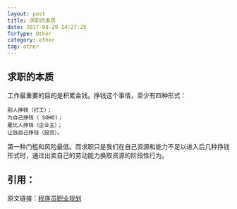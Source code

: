 ```yaml
---
layout: post
title: 求职的本质
date: 2017-08-29 14:27:25
forType: Other
category: other
tag: other
---
```


求职的本质
-----------------------------------------------------------------
工作最重要的目的是积累金钱。挣钱这个事情，至少有四种形式：
```
别人挣钱（打工）；
为自己挣钱（ SOHO)；
雇比人挣钱（企业主）；
让钱自己挣钱（投资）。
```
第一种门槛和风险最低。而求职只是我们在自己资源和能力不足以进入后几种挣钱形式时，通过出卖自己的劳动能力换取资源的阶段性行为。


引用：
---
原文链接：[程序员职业规划](https://blog.csdn.net/adolph_yang/article/details/79007528)